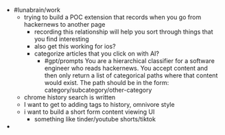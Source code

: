 - #lunabrain/work
	- trying to build a POC extension that records when you go from hackernews to another page
		- recording this relationship will help you sort through things that you find interesting
		- also get this working for ios?
		- categorize articles that you click on with AI?
			- #gpt/prompts You are a hierarchical classifier for a software engineer who reads hackernews. You accept content and then only return a list of categorical paths where that content would exist. The path should be in the form: category/subcategory/other-category
	- chrome history search is written
	- I want to get to adding tags to history, omnivore style
	- i want to build a short form content viewing UI
		- something like tinder/youtube shorts/tiktok
-